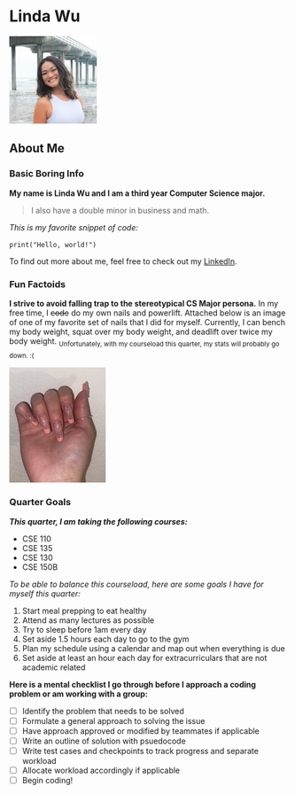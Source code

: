 # Linda Wu

![me](/photos/me.jpeg)

## About Me

### Basic Boring Info

**My name is Linda Wu and I am a third year Computer Science major.**
>I also have a double minor in business and math.

*This is my favorite snippet of code:*
```
print("Hello, world!")
```

To find out more about me, feel free to check out my [LinkedIn](https://www.linkedin.com/in/liindawu/).

### Fun Factoids

**I strive to avoid falling trap to the stereotypical CS Major persona.**
In my free time, I ~~code~~ do my own nails and powerlift. Attached below is an image of one of my favorite set of nails that I did for myself. Currently, I can bench my body weight, squat over my body weight, and deadlift over twice my body weight. <sub>Unfortunately, with my courseload this quarter, my stats will probably go down. :(</sub>

![nails](/photos/IMG_2513.JPG)

### Quarter Goals

***This quarter, I am taking the following courses:***
- CSE 110
- CSE 135
- CSE 130
- CSE 150B

*To be able to balance this courseload, here are some goals I have for myself this quarter:*
1. Start meal prepping to eat healthy
2. Attend as many lectures as possible
3. Try to sleep before 1am every day
4. Set aside 1.5 hours each day to go to the gym
5. Plan my schedule using a calendar and map out when everything is due
6. Set aside at least an hour each day for extracurriculars that are not academic related

**Here is a mental checklist I go through before I approach a coding problem or am working with a group:**
- [ ] Identify the problem that needs to be solved
- [ ] Formulate a general approach to solving the issue
- [ ] Have approach approved or modified by teammates if applicable
- [ ] Write an outline of solution with psuedocode
- [ ] Write test cases and checkpoints to track progress and separate workload
- [ ] Allocate workload accordingly if applicable
- [ ] Begin coding!
